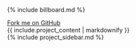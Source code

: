 {% include billboard.md %}

<div class="billboard-body--wrapper project-body--container" id="quick-start">
<div class="github-fork-ribbon--wrapper">
<div class="github-fork-ribbon">
<a href="#">
<i class="icon icon-github"></i>
Fork me on GitHub
</a>
</div>
</div>
<div class="row-fluid">
<div class="span8">
<div class="project-body--section">
{{ include.project_content | markdownify }}
</div>
</div>
<div class="span4">{% include project_sidebar.md %}</div>
</div>
</div>